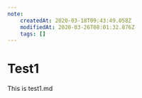```yaml
---
note:
    createdAt: 2020-03-18T09:43:49.058Z
    modifiedAt: 2020-03-26T08:01:32.876Z
    tags: []
---
```

# Test1

This is test1.md
